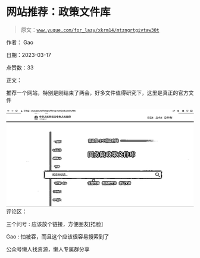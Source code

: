 # 网站推荐：政策文件库

> 原文：[`www.yuque.com/for_lazy/xkrm14/mtzngrtgivtaw30t`](https://www.yuque.com/for_lazy/xkrm14/mtzngrtgivtaw30t)



作者： Gao



日期：2023-03-17



点赞数：33



正文：



推荐一个网站，特别是刚结束了两会，好多文件值得研究下，这里是真正的官方文件



![](img/378bacdfe1d16e1a9a9c92a24918f5e4.png)  <ne-p id="uefaab518" data-lake-id="uefaab518">评论区：



三个问号 : 应该放个链接，方便圈友[捂脸]



Gao : 怕被吞，而且这个应该很容易搜索到了



公众号懒人找资源，懒人专属群分享

</ne-p>